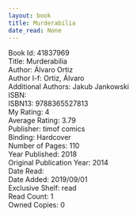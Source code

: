 ```yaml
---
layout: book
title: Murderabilia
date_read: None
---
```


Book Id: 41837969<br />
Title: Murderabilia<br />
Author: Álvaro Ortiz<br />
Author l-f: Ortiz, Álvaro<br />
Additional Authors: Jakub Jankowski<br />
ISBN: <br />
ISBN13: 9788365527813<br />
My Rating: 4<br />
Average Rating: 3.79<br />
Publisher: timof comics<br />
Binding: Hardcover<br />
Number of Pages: 110<br />
Year Published: 2018<br />
Original Publication Year: 2014<br />
Date Read: <br />
Date Added: 2019/09/01<br />
Exclusive Shelf: read<br />
Read Count: 1<br />
Owned Copies: 0<br />

